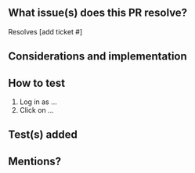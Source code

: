 ## What issue(s) does this PR resolve?

Resolves [add ticket #]

## Considerations and implementation

## How to test

  1. Log in as ...
  2. Click on ...

## Test(s) added

## Mentions?
